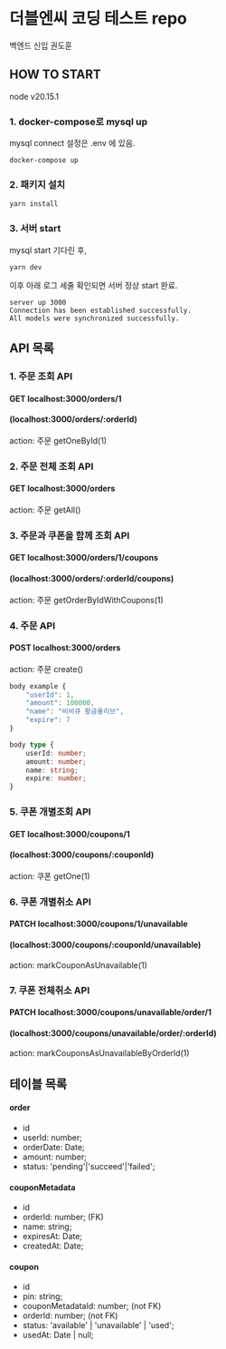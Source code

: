 # 더블엔씨 코딩 테스트 repo

백엔드 신입 권도훈

## HOW TO START

node v20.15.1

### 1. docker-compose로 mysql up

mysql connect 설정은 .env 에 있음.

```
docker-compose up
```

### 2. 패키지 설치

```
yarn install
```

### 3. 서버 start

mysql start 기다린 후,

```
yarn dev
```

이후 아래 로그 세줄 확인되면 서버 정상 start 완료.

```
server up 3000
Connection has been established successfully.
All models were synchronized successfully.
```

## API 목록

### 1. 주문 조회 API

#### GET localhost:3000/orders/1

#### (localhost:3000/orders/:orderId)

action: 주문 getOneById(1)

### 2. 주문 전체 조회 API

#### GET localhost:3000/orders

action: 주문 getAll()

### 3. 주문과 쿠폰을 함께 조회 API

#### GET localhost:3000/orders/1/coupons

#### (localhost:3000/orders/:orderId/coupons)

action: 주문 getOrderByIdWithCoupons(1)

### 4. 주문 API

#### POST localhost:3000/orders

action: 주문 create()

```typescript
body example {
    "userId": 1,
    "amount": 100000,
    "name": "비비큐 황금올리브",
    "expire": 7
}

body type {
    userId: number;
    amount: number;
    name: string;
    expire: number;
}
```

### 5. 쿠폰 개별조회 API

#### GET localhost:3000/coupons/1

#### (localhost:3000/coupons/:couponId)

action: 쿠폰 getOne(1)

### 6. 쿠폰 개별취소 API

#### PATCH localhost:3000/coupons/1/unavailable

#### (localhost:3000/coupons/:couponId/unavailable)

action: markCouponAsUnavailable(1)

### 7. 쿠폰 전체취소 API

#### PATCH localhost:3000/coupons/unavailable/order/1

#### (localhost:3000/coupons/unavailable/order/:orderId)

action: markCouponsAsUnavailableByOrderId(1)

## 테이블 목록

#### order

- id
- userId: number;
- orderDate: Date;
- amount: number;
- status: 'pending'|'succeed'|'failed';

#### couponMetadata

- id
- orderId: number; (FK)
- name: string;
- expiresAt: Date;
- createdAt: Date;

#### coupon

- id
- pin: string;
- couponMetadataId: number; (not FK)
- orderId: number; (not FK)
- status: 'available' | 'unavailable' | 'used';
- usedAt: Date | null;
